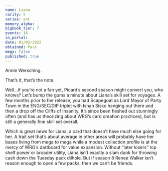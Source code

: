 ```yaml
---
name: Liana
rarity: 5
series: ent
memory_alpha:
bigbook_tier: 7
events: 16
in_portal:
date: 01/02/2022
obtained: Pack
mega: false
published: true
---
```


Annie Wersching.

That’s it, that’s the note.

Well…if you’re not a fan yet, Picard’s second season might convert you, who knows? Let’s bump the gums a minute about Liana’s skill set for voyages. A few months prior to her release, you had Scapegoat as Lord Mayor of Party Town in the ENG/SEC/DIP triplet with Ishan Sisko hanging out there and then a drop off the Cliffs of Insanity. It’s since been fleshed out stunningly often (and has us theorizing about WRG’s card creation practices), but is still a generally fine skill set overall.

Which is great news for Liana, a card that doesn’t have much else going for her. A trait set that’s about average in other areas will probably have her bases living from mega to mega while a modest collection profile is at the mercy of WRG’s dartboard for value expansion. Without “later losers” top shelf power or broader utility, Liana isn’t exactly a slam dunk for throwing cash down the Tuesday pack dilhole. But if season 8 Renee Walker isn’t reason enough to open a few packs, then we can’t be friends.

